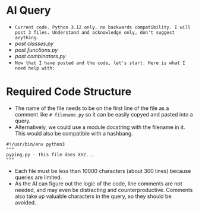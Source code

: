 # AI Query

* `Current code. Python 3.12 only, no backwards compatibility. I will post 3 files. Understand and acknowledge only, don't suggest anything.`
* *post classes.py*
* *post functions.py*
* *post combinators.py*
* `Now that I have posted and the code, let's start. Here is what I need help with:`


# Required Code Structure

* The name of the file needs to be on the first line of the file as a comment like `# filename.py`
so it can be easily copyed and pasted into a query.
* Alternatively, we could use a module docstring with the filename in it. This would also be compatible with a hashbang.
```
#!/usr/bin/env python3
"""
pyping.py - This file does XYZ...
"""
```
* Each file must be less than 10000 characters (about 300 lines) because queries are limited.
* As the AI can figure out the logic of the code, line comments are not needed, and may even be distracting and counterproductive. Comments also take up valuable characters in the query, so they should be avoided.
